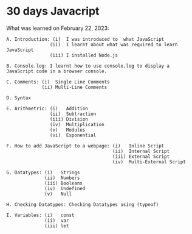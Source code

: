 # 30 days Javacript


What was learned on February 22, 2023:

    A. Introduction: (i)  I was introduced to  what JavaScript 
                    (ii)  I learnt about what was required to learn JavaScript
                    (iii) I installed Node.js
                    
    B. Console.log: I learnt how to use console.log to display a JavaScript code in a browser console.

    C. Comments: (i)  Single Line Comments
                 (ii) Multi-Line Comments

    D. Syntax

    E. Arithmetric: (i)   Addition
                    (ii)  Subtraction
                    (iii) Division
                    (iv)  Multiplication
                    (v)   Modulus
                    (vi)  Exponential

    F. How to add JavaScript to a webpage: (i)   Inline Script
                                           (ii)  Internal Script
                                           (iii) External Script
                                           (iv)  Multi-External Script

    G. Datatypes: (i)   Strings
                  (ii)  Numbers
                  (iii) Booleans
                  (iv)  Undefined
                  (v)   Null

    H. Checking Datatypes: Checking Datatypes using (typeof)

    I. Variables: (i)   const
                  (ii)  var
                  (iii) let
